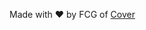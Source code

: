 Made with ❤️ by FCG of <a href="https://svcover.nl" target="_blank" rel="noopener noreferrer" class="underline">Cover</a>
